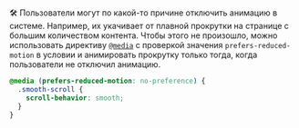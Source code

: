 🛠 Пользователи могут по какой-то причине отключить анимацию в системе. Например, их укачивает от плавной прокрутки на странице с большим количеством контента. Чтобы этого не произошло, можно использовать директиву [`@media`](/css/media) с проверкой значения `prefers-reduced-motion` в условии и анимировать прокрутку только тогда, когда пользователи не отключил анимацию.

```css
@media (prefers-reduced-motion: no-preference) {
  .smooth-scroll {
    scroll-behavior: smooth;
  }
}
```
